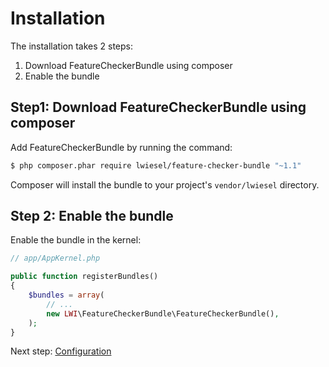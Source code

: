 # Installation

The installation takes 2 steps:

1. Download FeatureCheckerBundle using composer
2. Enable the bundle

## Step1: Download FeatureCheckerBundle using composer
Add FeatureCheckerBundle by running the command:

``` bash
$ php composer.phar require lwiesel/feature-checker-bundle "~1.1"
```

Composer will install the bundle to your project's `vendor/lwiesel` directory.

## Step 2: Enable the bundle

Enable the bundle in the kernel:

``` php
// app/AppKernel.php

public function registerBundles()
{
    $bundles = array(
        // ...
        new LWI\FeatureCheckerBundle\FeatureCheckerBundle(),
    );
}
```

Next step: [Configuration](configuration.md)